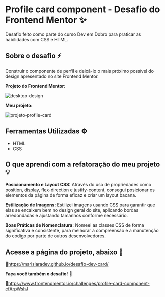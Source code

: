# Profile card component - Desafio do Frontend Mentor ✨
Desafio feito como parte do curso Dev em Dobro para praticar as habilidades com CSS e HTML.

## Sobre o desafio ⚡

Construir o componente de perfil e deixá-lo o mais próximo possível do design apresentado no site Frontend Mentor.

**Projeto do Frontend Mentor:**

![desktop-design](https://github.com/marislaradev/desafio-dev-card/assets/121054908/902cb1bc-d058-47c9-91e8-c303c2d8ca59)

**Meu projeto:**

![projeto-profile-card](https://github.com/marislaradev/desafio-dev-card/assets/121054908/b66b728b-9cd5-470b-82f7-098875b3b999)


## Ferramentas Utilizadas ⚙

- HTML
- CSS

## O que aprendi com a refatoração do meu projeto 💡

**Posicionamento e Layout CSS:** Através do uso de propriedades como position, display, flex-direction e justify-content, consegui posicionar os elementos da página de forma eficaz e criar um layout bacana.

**Estilização de Imagens:** Estilizei imagens usando CSS para garantir que elas se encaixem bem no design geral do site, aplicando bordas arredondadas e ajustando tamanhos conforme necessário.

**Boas Práticas de Nomenclatura:** Nomeei as classes CSS de forma significativa e consistente,  para melhorar a compreensão e a manutenção do código por parte de outros desenvolvedores.
  

## Acesse a página do projeto, abaixo 📱

🔗https://marislaradev.github.io/desafio-dev-card/

**Faça você também o desafio!** 🔽

🔗https://www.frontendmentor.io/challenges/profile-card-component-cfArpWshJ





